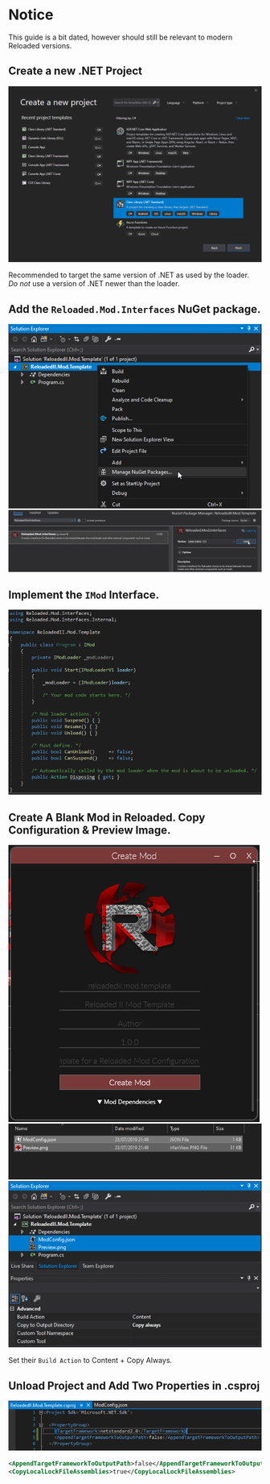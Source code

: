 # Notice

This guide is a bit dated, however should still be relevant to modern Reloaded versions.

## Create a new .NET Project

![Creating .NET Standard Solution](./Images/ProjectFromScratch1.png)

Recommended to target the same version of .NET as used by the loader.  
*Do not* use a version of .NET newer than the loader.  

## Add the `Reloaded.Mod.Interfaces` NuGet package.

![Reloaded Mod Interfaces](./Images/ProjectFromScratch2.png)
![Reloaded Mod Interfaces](./Images/ProjectFromScratch3.png)

## Implement the `IMod` Interface.

![IMod Interface](./Images/ProjectFromScratch4.png)

## Create A Blank Mod in Reloaded. Copy Configuration & Preview Image.

![Generated Mod Configuration](./Images/ProjectFromScratch5.png)
![Generated Mod Configuration](./Images/ProjectFromScratch6.png)
![Generated Mod Configuration](./Images/ProjectFromScratch7.png)

Set their `Build Action` to Content + Copy Always.

## Unload Project and Add Two Properties in .csproj

![Generated Mod Configuration](./Images/ProjectFromScratch8.png)

```xml
<AppendTargetFrameworkToOutputPath>false</AppendTargetFrameworkToOutputPath>
<CopyLocalLockFileAssemblies>true</CopyLocalLockFileAssemblies>
```

